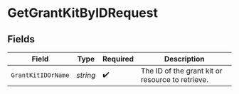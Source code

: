 # GetGrantKitByIDRequest


## Fields

| Field                                            | Type                                             | Required                                         | Description                                      |
| ------------------------------------------------ | ------------------------------------------------ | ------------------------------------------------ | ------------------------------------------------ |
| `GrantKitIDOrName`                               | *string*                                         | :heavy_check_mark:                               | The ID of the grant kit or resource to retrieve. |